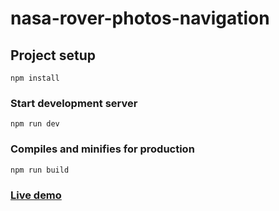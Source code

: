 # nasa-rover-photos-navigation

## Project setup

```
npm install
```

### Start development server

```
npm run dev
```

### Compiles and minifies for production

```
npm run build
```

### [Live demo](https://rasingard.github.io/nasa-rover-photos-navigation/)
